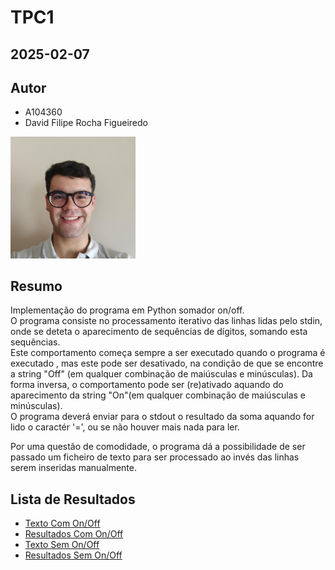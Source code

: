 # TPC1

## 2025-02-07

## Autor

- A104360
- David Filipe Rocha Figueiredo

<img src="../images/DavidFilipeRochaFigueiredo.png" width="200px" alt="fotoPerfil">

## Resumo

Implementação do programa em Python somador on/off.\
O programa consiste no processamento iterativo das linhas lidas pelo stdin, onde
se deteta o aparecimento de sequências de dígitos, somando esta sequências.\
 Este comportamento começa sempre a ser executado quando o programa é executado
 , mas este pode ser desativado, na condição de que se encontre a string "Off"
(em qualquer combinação de maiúsculas e minúsculas). Da forma inversa, o
comportamento pode ser (re)ativado aquando do aparecimento da string "On"(em
qualquer combinação de maiúsculas e minúsculas).\
O programa deverá enviar para o stdout o resultado da soma aquando for lido o
caractér '=', ou se não houver mais nada para ler.

Por uma questão de comodidade, o programa dá a possibilidade de ser passado um
ficheiro de texto para ser processado ao invés das linhas serem inseridas 
manualmente.

## Lista de Resultados

- [Texto Com On/Off](text.txt)
- [Resultados Com On/Off](result.txt)
- [Texto Sem On/Off](text2.txt)
- [Resultados Sem On/Off](result2.txt)
